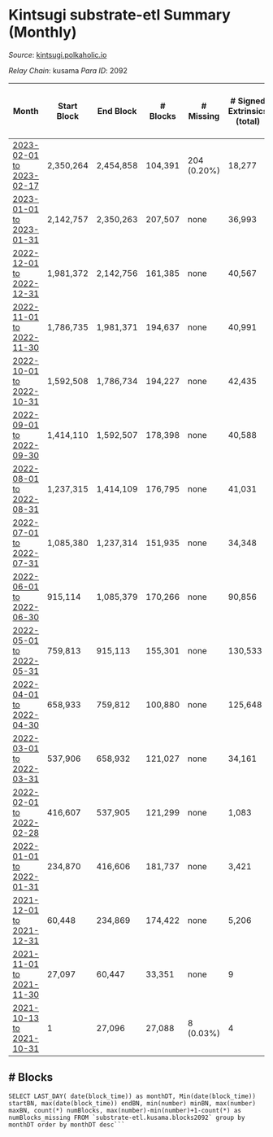 # Kintsugi substrate-etl Summary (Monthly)

_Source_: [kintsugi.polkaholic.io](https://kintsugi.polkaholic.io)

*Relay Chain*: kusama
*Para ID*: 2092



| Month | Start Block | End Block | # Blocks | # Missing | # Signed Extrinsics (total) | # Active Accounts (avg) | # Addresses with Balances (max) | Issues |
| ----- | ----------- | --------- | -------- | --------- | --------------------------- | ----------------------- | ------------------------------- | ------ |
| [2023-02-01 to 2023-02-17](/kusama/2092-kintsugi/2023-02-28.md) | 2,350,264 | 2,454,858 | 104,391 | 204 (0.20%) | 18,277 | 70 | 16,087 | - | 
| [2023-01-01 to 2023-01-31](/kusama/2092-kintsugi/2023-01-31.md) | 2,142,757 | 2,350,263 | 207,507 | none  | 36,993 | 68 | 16,042 | - | 
| [2022-12-01 to 2022-12-31](/kusama/2092-kintsugi/2022-12-31.md) | 1,981,372 | 2,142,756 | 161,385 | none  | 40,567 | 62 | 15,930 | - | 
| [2022-11-01 to 2022-11-30](/kusama/2092-kintsugi/2022-11-30.md) | 1,786,735 | 1,981,371 | 194,637 | none  | 40,991 | 79 | 15,864 | - | 
| [2022-10-01 to 2022-10-31](/kusama/2092-kintsugi/2022-10-31.md) | 1,592,508 | 1,786,734 | 194,227 | none  | 42,435 | 78 | 15,628 | - | 
| [2022-09-01 to 2022-09-30](/kusama/2092-kintsugi/2022-09-30.md) | 1,414,110 | 1,592,507 | 178,398 | none  | 40,588 | 85 | 15,468 | - | 
| [2022-08-01 to 2022-08-31](/kusama/2092-kintsugi/2022-08-31.md) | 1,237,315 | 1,414,109 | 176,795 | none  | 41,031 | 103 | 15,359 | - | 
| [2022-07-01 to 2022-07-31](/kusama/2092-kintsugi/2022-07-31.md) | 1,085,380 | 1,237,314 | 151,935 | none  | 34,348 | 91 | 8,491 | - | 
| [2022-06-01 to 2022-06-30](/kusama/2092-kintsugi/2022-06-30.md) | 915,114 | 1,085,379 | 170,266 | none  | 90,856 | 97 | 8,202 | - | 
| [2022-05-01 to 2022-05-31](/kusama/2092-kintsugi/2022-05-31.md) | 759,813 | 915,113 | 155,301 | none  | 130,533 | 104 | 8,038 | - | 
| [2022-04-01 to 2022-04-30](/kusama/2092-kintsugi/2022-04-30.md) | 658,933 | 759,812 | 100,880 | none  | 125,648 | 99 | 7,882 | - | 
| [2022-03-01 to 2022-03-31](/kusama/2092-kintsugi/2022-03-31.md) | 537,906 | 658,932 | 121,027 | none  | 34,161 | 98 | 7,402 | - | 
| [2022-02-01 to 2022-02-28](/kusama/2092-kintsugi/2022-02-28.md) | 416,607 | 537,905 | 121,299 | none  | 1,083 | 23 | 6,650 | - | 
| [2022-01-01 to 2022-01-31](/kusama/2092-kintsugi/2022-01-31.md) | 234,870 | 416,606 | 181,737 | none  | 3,421 | 66 | 6,331 | - | 
| [2021-12-01 to 2021-12-31](/kusama/2092-kintsugi/2021-12-31.md) | 60,448 | 234,869 | 174,422 | none  | 5,206 | 67 | 5,068 | - | 
| [2021-11-01 to 2021-11-30](/kusama/2092-kintsugi/2021-11-30.md) | 27,097 | 60,447 | 33,351 | none  | 9 |  | 7 | - | 
| [2021-10-13 to 2021-10-31](/kusama/2092-kintsugi/2021-10-31.md) | 1 | 27,096 | 27,088 | 8 (0.03%) | 4 |  | 2 | - | 

## # Blocks
```
SELECT LAST_DAY( date(block_time)) as monthDT, Min(date(block_time)) startBN, max(date(block_time)) endBN, min(number) minBN, max(number) maxBN, count(*) numBlocks, max(number)-min(number)+1-count(*) as numBlocks_missing FROM `substrate-etl.kusama.blocks2092` group by monthDT order by monthDT desc```


